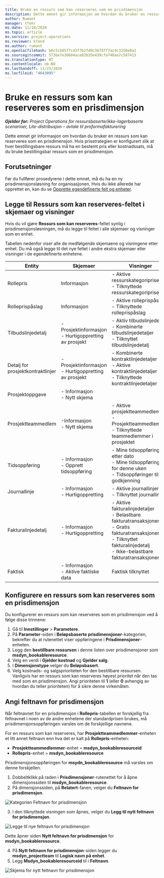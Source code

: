 ```yaml
---
title: Bruke en ressurs som kan reserveres som en prisdimensjon
description: Dette emnet gir informasjon om hvordan du bruker en ressurs som kan reserveres som en prisdimensjon.
author: Rumant
manager: tfehr
ms.date: 11/18/2020
ms.topic: article
ms.service: project-operations
ms.reviewer: kfend
ms.author: rumant
ms.openlocfilehash: b0c5cb85f7c43f7b2fd9c367d7f7ac9c3250e0a1
ms.sourcegitcommit: 573be7e36604ace82b35e439cfa748aa7c587415
ms.translationtype: HT
ms.contentlocale: nb-NO
ms.lasthandoff: 11/25/2020
ms.locfileid: "4643095"
---
```

# <a name="use-a-bookable-resource-as-a-pricing-dimension"></a>Bruke en ressurs som kan reserveres som en prisdimensjon

 _**Gjelder for:** Project Operations for ressursbaserte/ikke-lagerbaserte scenarioer, Lite-distribusjon – avtale til proformafakturering_ 

Dette emnet gir informasjon om hvordan du bruker en ressurs som kan reserveres som en prisdimensjon. Hvis prisstrategien er konfigurert slik at hver bestillingsbare ressurs må ha en bestemt pris eller kostnadssats, må du bruke bestillingsbar ressurs som en prisdimensjon.

## <a name="prerequisites"></a>Forutsetninger
Før du fullfører prosedyrene i dette emnet, må du ha en ny prisdimensjonsløsning for organisasjonen. Hvis du ikke allerede har opprettet en, kan du se [Opprette egendefinerte felt og enheter](../pricing-costing/create-custom-fields-entities-pricing-dimensions.md).

## <a name="add-the-bookable-resource-field-to-forms-and-views"></a>Legge til Ressurs som kan reserveres-feltet i skjemaer og visninger
Hvis du vil gjøre **Ressurs som kan reserveres**-feltet synlig i prisdimensjonsløsningen, må du legge til feltet i alle skjemaer og visninger som en enhet.

Tabellen nedenfor viser alle de medfølgende skjemaene og visningene etter enhet. Du må også legge til det nye feltet i andre ekstra skjemaer eller visninger i de egendefinerte enhetene.

|   Entity        | Skjemaer   |Visninger        |
| ------------------------------|---------------------------------|----------------------------------|
|  Rollepris| Informasjon | - Aktive ressurskategoripriser<br> - Tilknyttede ressurskategoripriser |
|  Rolleprispåslag| Informasjon| - Aktive rolleprispåslag<br>- Tilknyttede rolleprispåslag |
|  Tilbudslinjedetalj| - Prosjektinformasjon<br>- Hurtigoppretting av prosjekt| - Aktiv tilbudslinjedetalj<br>- Kombinerte tilbudslinjedetaljer<br>- Tilknyttet tilbudslinjedetalj |
|  Detalj for prosjektkontraktlinjer| - Prosjektinformasjon<br>- Hurtigoppretting av prosjekt| - Kombinerte kontraktlinjedetaljer<br>- Aktive kontraktlinjedetaljer<br>- Tilknyttede kontraktlinjedetaljer |
|  Prosjektoppgave| - Informasjon<br>- Nytt skjema| &nbsp; |
|  Prosjektteammedlem| -Informasjon<br>- Nytt skjema| - Aktive prosjektteammedlemmer<br>- Prosjektteammedlemmer<br>- Tilknyttede teammedlemmer i prosjektet |
|  Tidsoppføring| - Informasjon<br>- Opprett tidsoppføring| - Mine tidsoppføringer etter dato<br>- Mine tidsoppføringer for denne uken<br>- Tidsoppføringer til godkjenning|
|  Journallinje| - Informasjon<br>- Hurtigoppretting| - Aktive journallinjer<br>- Tilknyttet journallinje |
|  Fakturalinjedetalj| - Informasjon<br>- Hurtigoppretting| - Aktive fakturalinjedetaljer<br>- Belastbare fakturatransaksjoner<br>- Gratis fakturatransaksjoner<br>- Tilknyttet fakturalinjedetalj <br>- Ikke-belastbare fakturatransaksjoner|
|  Faktisk| - Informasjon<br>- Aktive faktiske data| Faktisk tilknyttet |

## <a name="set-up-a-bookable-resource-as-a-pricing-dimension"></a>Konfigurere en ressurs som kan reserveres som en prisdimensjon
Du konfigurerer en ressurs som kan reserveres som en prisdimensjon ved å følge disse trinnene:

1. Gå til **Innstillinger** > **Parametere**. 
2. På **Parameter**-siden i **Beløpsbaserte prisdimensjoner**-kategorien, bekrefter du at rutenettet viser oppføringene i **Prisdimensjoner**-enheten. 
2. Legg den **bestillbare ressursen** i denne listen over prisdimensjoner som **msdyn_bookableresource**. 
3. Velg en verdi i **Gjelder kostnad** og **Gjelder salg**.
4. I **Dimensjonstype** velger du **Beløpsbasert**. 
5. Velg kostnads- og salgsprioriteten for den bestillbare ressursen. Vanligvis har en ressurs som kan reserveres høyest prioritet når den tas med som en prisdimensjon. Angi prioriteten til **1** (eller **0** avhengig av hvordan du teller prioriteten) for å sikre denne virkemåten.

## <a name="set-up-pricing-dimension-field-names"></a>Angi feltnavn for prisdimensjon

Når feltnavnet for en prisdimensjon i **Rollepris**-tabellen er forskjellig fra feltnavnet i noen av de andre enhetene der standardprisen brukes, må prisdimensjonsoppføringen varsles om de forskjellige navnene.  

For en ressurs som kan reserveres, har **Prosjektteammedlemmer**-enheten et litt annet feltnavn enn hva det er kalt på **Rollepris**-enheten: 

 - **Prosjektteammedlemmer**-enhet = **msdyn_bookableresourceid**
 - **Rollepris**-enhet = **msdyn_bookableresource**

Prisdimensjonsoppføringen for **msydn_bookableresource** må varsles om denne forskjellen.

1. Dobbeltklikk på raden i **Prisdimensjoner**-rutenettet for å åpne dimensjonssiden til **msdyn_bookableresource**.
2. På dimensjonssiden, på **Relatert**-fanen, velger du **Feltnavn for prisdimensjon**.

  ![Kategorien Feltnavn for prisdimensjon](media/PD-fieldname.png)

3. I den tilknyttede visningen som åpnes, velger du **Legg til nytt feltnavn for prisdimensjon**.

  ![Legge til nye feltnavn for prisdimensjon](media/Add-NewPD-fieldname.png)

  Dette åpner siden **Nytt feltnavn for prisdimensjon** for **msdyn_bookableresource**. 

4. På **Nytt feltnavn for prisdimensjon**-siden legger du **msdyn_projectteam** til **Logisk navn på enhet**.
5. Legg  **Msdyn_bookableresourceid** til i **Feltnavn**.

 ![Skjema for nytt feltnavn for prisdimensjon](media/PD-fieldname-Added.png)
